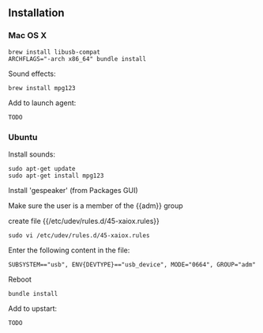 ## Installation

### Mac OS X

```
brew install libusb-compat
ARCHFLAGS="-arch x86_64" bundle install
```

Sound effects:
```
brew install mpg123
```


Add to launch agent:

```
TODO
```


### Ubuntu

Install sounds:
```
sudo apt-get update
sudo apt-get install mpg123
```

Install 'gespeaker' (from Packages GUI)

Make sure the user is a member of the {{adm}} group

create file {{/etc/udev/rules.d/45-xaiox.rules}}

```
sudo vi /etc/udev/rules.d/45-xaiox.rules
```

Enter the following content in the file:

```
SUBSYSTEM=="usb", ENV{DEVTYPE}=="usb_device", MODE="0664", GROUP="adm"
```

Reboot

```
bundle install
```

Add to upstart:

```
TODO
```

